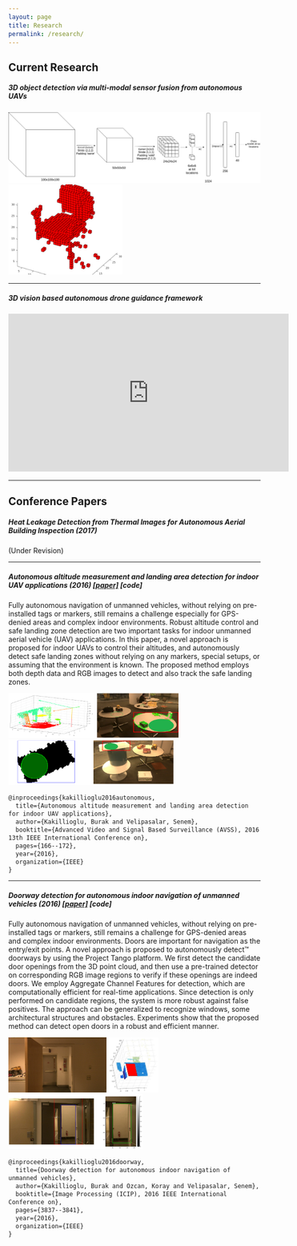 ```yaml
---
layout: page
title: Research
permalink: /research/
---
```


## Current Research
##### 3D object detection via multi-modal sensor fusion from autonomous UAVs
<img alt="ConvNet architecture for 3D object detection" src="/images/convnet_detector.png" title="ConvNet architecture for 3D object detection">

<img alt="Voxelgrid of a chair object" src="/images/chair3.png" title="Voxelgrid of a chair object" height="180">

***

##### 3D vision based autonomous drone guidance framework
<iframe width="560" height="315" src="https://www.youtube.com/embed/8WUousk9y-Y" frameborder="0" allowfullscreen></iframe>

***
## Conference Papers

##### Heat Leakage Detection from Thermal Images for Autonomous Aerial Building Inspection (2017)
(Under Revision)

***

##### Autonomous altitude measurement and landing area detection for indoor UAV applications (2016) [[paper]](http://ieeexplore.ieee.org/abstract/document/7738069) [code]

Fully autonomous navigation of unmanned vehicles, without relying on pre-installed tags or markers, still remains a challenge especially for GPS-denied areas and complex indoor environments. Robust altitude control and safe landing zone detection are two important tasks for indoor unmanned aerial vehicle (UAV) applications. In this paper, a novel approach is proposed for indoor UAVs to control their altitudes, and autonomously detect safe landing zones without relying on any markers, special setups, or assuming that the environment is known. The proposed method employs both depth data and RGB images to detect and also track the safe landing zones.

<img alt="Distance vectors to segmented planes" src="/images/resimgs/vectors.png" height="90" title="Distance vectors to segmented planes: Vector to the ground is the altitude vector"> <img alt="Landing zone detection on cluttered surefaces" src="/images/resimgs/cluttered3.png" height="90" title="Landing zone detection on cluttered surefaces"> <img alt="Landing zone detection on multiple levels" src="/images/resimgs/4.png" height="90" title="Landing zone detection on multiple levels">

```
@inproceedings{kakillioglu2016autonomous,
  title={Autonomous altitude measurement and landing area detection for indoor UAV applications},
  author={Kakillioglu, Burak and Velipasalar, Senem},
  booktitle={Advanced Video and Signal Based Surveillance (AVSS), 2016 13th IEEE International Conference on},
  pages={166--172},
  year={2016},
  organization={IEEE}
}
```

***

##### Doorway detection for autonomous indoor navigation of unmanned vehicles (2016) [[paper]](http://ieeexplore.ieee.org/abstract/document/7533078) [code]
Fully autonomous navigation of unmanned vehicles, without relying on pre-installed tags or markers, still remains a challenge for GPS-denied areas and complex indoor environments. Doors are important for navigation as the entry/exit points. A novel approach is proposed to autonomously detect™ doorways by using the Project Tango platform. We first detect the candidate door openings from the 3D point cloud, and then use a pre-trained detector on corresponding RGB image regions to verify if these openings are indeed doors. We employ Aggregate Channel Features for detection, which are computationally efficient for real-time applications. Since detection is only performed on candidate regions, the system is more robust against false positives. The approach can be generalized to recognize windows, some architectural structures and obstacles. Experiments show that the proposed method can detect open doors in a robust and efficient manner.

<img alt="The observed scene" src="/images/resimgs/detected_door_visual.png" height="110" title="The observed scene"> <img alt="Detected candidate" src="/images/resimgs/fig2b.jpg" height="110" title="Detected candidate opening displayed in red"> <img alt="Doorway detection example" src="/images/resimgs/pos2.jpg" height="110" title="Doorway detection example. Blue, red and green boxes represent the candidate region, its padded version and the detected door, respectively.">

```
@inproceedings{kakillioglu2016doorway,
  title={Doorway detection for autonomous indoor navigation of unmanned vehicles},
  author={Kakillioglu, Burak and Ozcan, Koray and Velipasalar, Senem},
  booktitle={Image Processing (ICIP), 2016 IEEE International Conference on},
  pages={3837--3841},
  year={2016},
  organization={IEEE}
}
```
